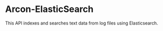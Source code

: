 # Arcon-ElasticSearch
 This API indexes and searches text data from log files using Elasticsearch. 
